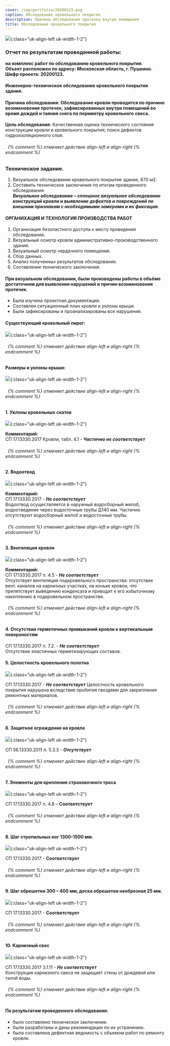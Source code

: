 ```yaml
---
cover: /img/portfolio/20200123.png
caption: Обследование кровельного покрытия
description: Причины обследования протечка внутри помещения
title: Обследование кровельного покрытия
---
```


![](/img/portfolio/20200123/20200123.1.png){:class="uk-align-left uk-width-1-2"}

 

### **Отчет по результатам проведенной работы:**
**на комплекс работ по обследованию кровельного покрытия.  
Объект расположен по адресу: Московская область, г. Пушкино.  
Шифр проекта: 20200123.**	

#### **Инженерно-техническое обследование кровельного покрытия здания.**
#### **Причина обследования:** Обследование кровли проводится по причине возникновения протечек, зафиксированных внутри помещений во время дождей и таяния снега по периметру кровельного свеса.  
**Цель обследования:** Качественная оценка технического состояния конструкции кровли и кровельного покрытия; поиск дефектов гидроизоляционного слоя.
###### &nbsp; {% comment %} отменяет действие align-left и align-right {% endcomment %}


### **Техническое задание.**
1.	Визуальное обследование кровельного покрытия здания, 870 м2.  
2.	Составить техническое заключение по итогам проведенного обследования.  
***Визуальное обследование – сплошное визуальное обследование конструкций кровли и выявление дефектов и повреждений по внешним признакам с необходимыми замерами и их фиксация.***

#### **ОРГАНИХАЦИЯ И ТЕХНОЛОГИЯ ПРОИЗВОДСТВА РАБОТ**
1.	Организация безопастного доступа к месту проведения обследования.  
2.	Визуальный осмотр кровли административно-производственного здания.   
3.	Визуальный осмотр чердачного помещения.  
4.	Сбор данных.  
5.	Анализ полученных результатов обследования.  
6.	Составление технического заключения.  

#### **При визуальном обследовании, были произведены работы в объёме достаточном для выявления нарушений и причин возникновения протечек.**
- Была изучена проектная документация.  
- Составлен ситуационный план кровли и уклоны крыши.  
- Были зафиксированы и проанализированы все нарушения.  

#### **Существующий кровельный пирог:**
![](/img/portfolio/20200123/20200123.2.jpg){:class="uk-align-left uk-width-1-2"}

 
###### &nbsp; {% comment %} отменяет действие align-left и align-right {% endcomment %}

#### **Размеры и уклоны крыши:**

![](/img/portfolio/20200123/20200123.3.jpg){:class="uk-align-left uk-width-1-2"}

 
###### &nbsp; {% comment %} отменяет действие align-left и align-right {% endcomment %}

#### **1. Уклоны кровельных скатов** 
![](/img/portfolio/20200123/20200123.4.jpg){:class="uk-align-left uk-width-1-2"}

 
**Комментарий:**   
СП 17.13330.2017 Кровли, табл. 4.1 - ***Частично не соответствует***
###### &nbsp; {% comment %} отменяет действие align-left и align-right {% endcomment %}

#### **2. Водоотвод**
![](/img/portfolio/20200123/20200123.5.png){:class="uk-align-left uk-width-1-2"}

 
**Комментарий:**   
СП 17.13330.2017 - ***Не соответствует***  
Водоотвод осуществляется в наружный водосборный желоб, водоотведение через водосточные трубы Д140 мм. Частично отсутствуют водосборный желоб и водосточные трубы.
###### &nbsp; {% comment %} отменяет действие align-left и align-right {% endcomment %}

#### **3. Вентиляция кровли**
![](/img/portfolio/20200123/20200123.6.png){:class="uk-align-left uk-width-1-2"}

 
**Комментарий:**   
СП 17.13330.2017 п. 4.5 - ***Не соответствует***  
Отсутствует вентиляция подкровельного пространства: отсутствие вент. каналов на карнизных участках, на коньке кровли, что препятствует выведению конденсата и приводит к его избыточному накоплению в подкровельном пространстве.
###### &nbsp; {% comment %} отменяет действие align-left и align-right {% endcomment %}

#### **4. Отсутствие герметичных примыканий кровли к вертикальным поверхностям**
СП 17.13330.2017 п. 7.2. - ***Не соответствует***  
Отсутствие эластичных герметизирующих составов.  
#### **5. Целостность кровельного полотна**
![](/img/portfolio/20200123/20200123.7.png){:class="uk-align-left uk-width-1-2"}

 
СП 17.13330.2017 - ***Не соответствует***
Целостность кровельного покрытия нарушена вследствие пробития гвоздями для закрепления ремонтных материалов.
###### &nbsp; {% comment %} отменяет действие align-left и align-right {% endcomment %}
#### **6. Защитное ограждение на кровле**
![](/img/portfolio/20200123/20200123.8.png){:class="uk-align-left uk-width-1-2"}

СП 56.13330.2011 п. 5.3.3 - ***Отсутствует***  
###### &nbsp; {% comment %} отменяет действие align-left и align-right {% endcomment %}
#### **7. Элементы для крепления страховочного троса**
![](/img/portfolio/20200123/20200123.9.png){:class="uk-align-left uk-width-1-2"}
 
СП 17.13330.2017 п. 4.8 – **Соответствует**  
###### &nbsp; {% comment %} отменяет действие align-left и align-right {% endcomment %}
#### **8. Шаг стропильных ног 1300-1500 мм.**
![](/img/portfolio/20200123/20200123.91.png){:class="uk-align-left uk-width-1-2"}
 
СП 17.13330.2017 - **Соответствует**  
###### &nbsp; {% comment %} отменяет действие align-left и align-right {% endcomment %}
#### **9. Шаг обрешетки 300 – 400 мм, доска обрешетки необрезная 25 мм.**
![](/img/portfolio/20200123/20200123.92.png){:class="uk-align-left uk-width-1-2"}
 
СП 17.13330.2017 - **Соответствует**  
###### &nbsp; {% comment %} отменяет действие align-left и align-right {% endcomment %}
#### **10. Карнизный свес**
![](/img/portfolio/20200123/20200123.93.png){:class="uk-align-left uk-width-1-2"}
 
СП 17.13330.2017 3.1.11 - ***Не соответствует***  
Конструкция карнизного свеса не защищает стены от дождевой или талой воды.
###### &nbsp; {% comment %} отменяет действие align-left и align-right {% endcomment %}

#### **По результатам проведенного обследования:**
- было составлено техническое заключение.   
- были разработаны и даны рекомендации по их устранению.  
- была составлена дефектная ведомость с объемом работ по ремонту кровли.


